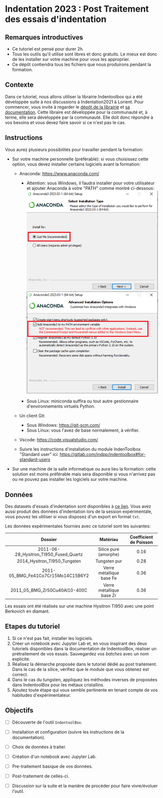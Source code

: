 # Indentation 2023 : Post Traitement des essais d'indentation

## Remarques introductives

* Ce tutoriel est pensé pour durer 2h.
* Tous les outils qu'il utilise sont libres et donc gratuits. 
Le mieux est donc de les installer sur votre machine pour vous les approprier.
* Ce dépôt contiendra tous les fichiers que nous produirons pendant la formation.

## Contexte

Dans ce tutoriel, nous allons utiliser la librairie Indentoolbox qui a été développée suite à nos discussions à Indentation2021 à Lorient.
Pour commencer, vous invite à regarder le [dépôt de la librairie](https://gitlab.com/indpp/indentoolbox) et [sa documentation](https://indentoolbox.readthedocs.io/en/latest/).
Cette libraire est développée pour la communauté et, à terme, elle sera développée par la communauté.
Elle doit donc répondre à vos besoins et vous devez faire savoir si ce n'est pas le cas.


## Instructions

Vous aurez plusieurs possibilités pour travailler pendant la formation:

* Sur votre machine personnelle (préférable): si vous choisissez cette option, vous devez installer certains logiciels avant la formation:
    * Anaconda: https://www.anaconda.com/
        * Attention: sous Windows, il faudra installer pour votre utilisateur et ajouter Anaconda à votre "PATH" comme montré ci-dessous:
        ![](images/anaconda_install_1.png)
        ![](images/anaconda_install_2.png)
        
        * Sous Linux: miniconda suffira ou tout autre gestionnaire d'environnements virtuels Python.

    * Un client Git:
        * Sous Windows: https://git-scm.com/
        * Sous Linux: vous l'avez de base normalement, à vérifier.
    * Vscode: https://code.visualstudio.com/
    * Suivre les instructions d'installation du module IndenToolbox "Standard user" ici: https://gitlab.com/indpp/indentoolbox#for-standard-users
* Sur une machine de la salle informatique ou aura lieu la formation: cette solution est moins préférable mais sera disponible si vous n'arrivez pas ou ne pouvez pas installer les logiciels sur votre machine.

## Données

Des datasets d'essais d'indentation sont disponibles à [ce lien](https://drive.google.com/drive/folders/169cgLeRt96IWq4aN9yQJpiF7VQ2WXWEB?usp=sharing).
Vous avez aussi produit des données d'indentation lors de la session expérimentale, vous pouvez les utiliser si vous disposez d'un export en format `txt`.

Les données expérimentales fournies avec ce tutoriel sont les suivantes:

|                 Dossier                |         Matériau         | Coefficient de Poisson |
|:--------------------------------------:|:------------------------:|:----------------------:|
| 2011-06-28_Hysitron_TI950_Fused_Quartz |   Silice pure (amorphe)  |          0.16          |
|      2014_Hysitron_TI950_Tungsten      |       Tungsten pur       |           0.28         |
|   2011-05_BMG_Fe41Co7Cr15Mo14C15B6Y2   | Verre métallique base Fe |          0.36          |
|      2011_05_BMG_Zr50Cu40Al10-400C     | Verre métallique base Zr |          0.36          |

Les essais ont été réalisés sur une machine Hysitron TI950 avec une point Berkovich en diamant.

## Etapes du tutoriel

1. Si ce n'est pas fait, installer les logiciels.
2. Créer un notebook avec Jupyter Lab et, en vous inspirant des deux tutoriels disponibles dans la documentation de IndentoolBox, réaliser un prétraitement de vos essais. Sauvegardez vos *batches* avec un nom explicite.
3. Réalisez la démarche proposée dans le tutoriel dédié au post traitement. Dans le cas de la silice, vérifiez que le module que vous obtenez est correct.
4. Dans le cas du tungsten, appliquez les méthodes inverses de proposées dans IndentoolBox pour les métaux cristallins. 
5. Ajoutez toute étape qui vous semble pertinente en tenant compte de vos habitudes d'expérimentateur.

## Objectifs

* [ ] Découverte de l'outil `IndentoolBox`.
* [ ] Installation et configuration (suivre les instructions de la documentation).
* [ ] Choix de données à traiter.
* [ ] Création d'un notebook avec Jupyter Lab.
* [ ] Pre-traitement basique de vos données.
* [ ] Post-traitement de celles-ci.
* [ ] Discussion sur la suite et la manière de procéder pour faire vivre/évoluer l'outil.

